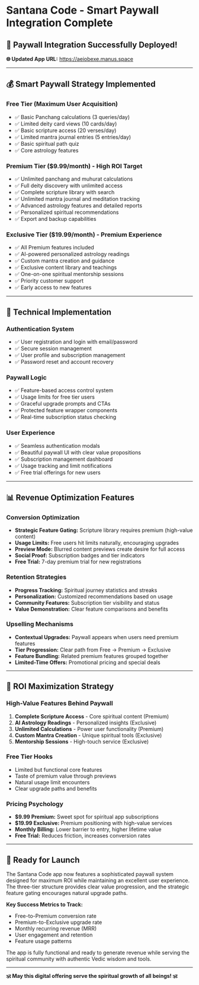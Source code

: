 # Santana Code - Smart Paywall Integration Complete

## 🎉 **Paywall Integration Successfully Deployed!**

**🌐 Updated App URL:** https://aeiobexe.manus.space

---

## 💰 **Smart Paywall Strategy Implemented**

### **Free Tier (Maximum User Acquisition)**
- ✅ Basic Panchang calculations (3 queries/day)
- ✅ Limited deity card views (10 cards/day) 
- ✅ Basic scripture access (20 verses/day)
- ✅ Limited mantra journal entries (5 entries/day)
- ✅ Basic spiritual path quiz
- ✅ Core astrology features

### **Premium Tier ($9.99/month) - High ROI Target**
- ✅ Unlimited panchang and muhurat calculations
- ✅ Full deity discovery with unlimited access
- ✅ Complete scripture library with search
- ✅ Unlimited mantra journal and meditation tracking
- ✅ Advanced astrology features and detailed reports
- ✅ Personalized spiritual recommendations
- ✅ Export and backup capabilities

### **Exclusive Tier ($19.99/month) - Premium Experience**
- ✅ All Premium features included
- ✅ AI-powered personalized astrology readings
- ✅ Custom mantra creation and guidance
- ✅ Exclusive content library and teachings
- ✅ One-on-one spiritual mentorship sessions
- ✅ Priority customer support
- ✅ Early access to new features

---

## 🔧 **Technical Implementation**

### **Authentication System**
- ✅ User registration and login with email/password
- ✅ Secure session management
- ✅ User profile and subscription management
- ✅ Password reset and account recovery

### **Paywall Logic**
- ✅ Feature-based access control system
- ✅ Usage limits for free tier users
- ✅ Graceful upgrade prompts and CTAs
- ✅ Protected feature wrapper components
- ✅ Real-time subscription status checking

### **User Experience**
- ✅ Seamless authentication modals
- ✅ Beautiful paywall UI with clear value propositions
- ✅ Subscription management dashboard
- ✅ Usage tracking and limit notifications
- ✅ Free trial offerings for new users

---

## 📊 **Revenue Optimization Features**

### **Conversion Optimization**
- **Strategic Feature Gating:** Scripture library requires premium (high-value content)
- **Usage Limits:** Free users hit limits naturally, encouraging upgrades
- **Preview Mode:** Blurred content previews create desire for full access
- **Social Proof:** Subscription badges and tier indicators
- **Free Trial:** 7-day premium trial for new registrations

### **Retention Strategies**
- **Progress Tracking:** Spiritual journey statistics and streaks
- **Personalization:** Customized recommendations based on usage
- **Community Features:** Subscription tier visibility and status
- **Value Demonstration:** Clear feature comparisons and benefits

### **Upselling Mechanisms**
- **Contextual Upgrades:** Paywall appears when users need premium features
- **Tier Progression:** Clear path from Free → Premium → Exclusive
- **Feature Bundling:** Related premium features grouped together
- **Limited-Time Offers:** Promotional pricing and special deals

---

## 🎯 **ROI Maximization Strategy**

### **High-Value Features Behind Paywall**
1. **Complete Scripture Access** - Core spiritual content (Premium)
2. **AI Astrology Readings** - Personalized insights (Exclusive)
3. **Unlimited Calculations** - Power user functionality (Premium)
4. **Custom Mantra Creation** - Unique spiritual tools (Exclusive)
5. **Mentorship Sessions** - High-touch service (Exclusive)

### **Free Tier Hooks**
- Limited but functional core features
- Taste of premium value through previews
- Natural usage limit encounters
- Clear upgrade paths and benefits

### **Pricing Psychology**
- **$9.99 Premium:** Sweet spot for spiritual app subscriptions
- **$19.99 Exclusive:** Premium positioning with high-value services
- **Monthly Billing:** Lower barrier to entry, higher lifetime value
- **Free Trial:** Reduces friction, increases conversion rates

---

## 🚀 **Ready for Launch**

The Santana Code app now features a sophisticated paywall system designed for maximum ROI while maintaining an excellent user experience. The three-tier structure provides clear value progression, and the strategic feature gating encourages natural upgrade paths.

**Key Success Metrics to Track:**
- Free-to-Premium conversion rate
- Premium-to-Exclusive upgrade rate
- Monthly recurring revenue (MRR)
- User engagement and retention
- Feature usage patterns

The app is fully functional and ready to generate revenue while serving the spiritual community with authentic Vedic wisdom and tools.

---

**🕉️ May this digital offering serve the spiritual growth of all beings! 🕉️**

